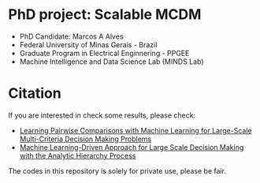# PhD project: Scalable MCDM

- PhD Candidate: Marcos A Alves
- Federal University of Minas Gerais - Brazil
- Graduate Program in Electrical Enginnering - PPGEE
- Machine Intelligence and Data Science Lab (MINDS Lab)

# Citation
If you are interested in check some results, please check:

- [Learning Pairwise Comparisons with Machine Learning for Large-Scale Multi-Criteria Decision Making Problems](https://sbic.org.br/wp-content/uploads/2021/09/pdf/CBIC_2021_paper_13.pdf)
- [Machine Learning-Driven Approach for Large Scale Decision Making with the Analytic Hierarchy Process](https://www.mdpi.com/2227-7390/11/3/627)

The codes in this repository is solely for private use, please be fair.
